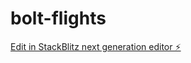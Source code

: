 # bolt-flights

[Edit in StackBlitz next generation editor ⚡️](https://stackblitz.com/~/github.com/donvito/bolt-flights)
